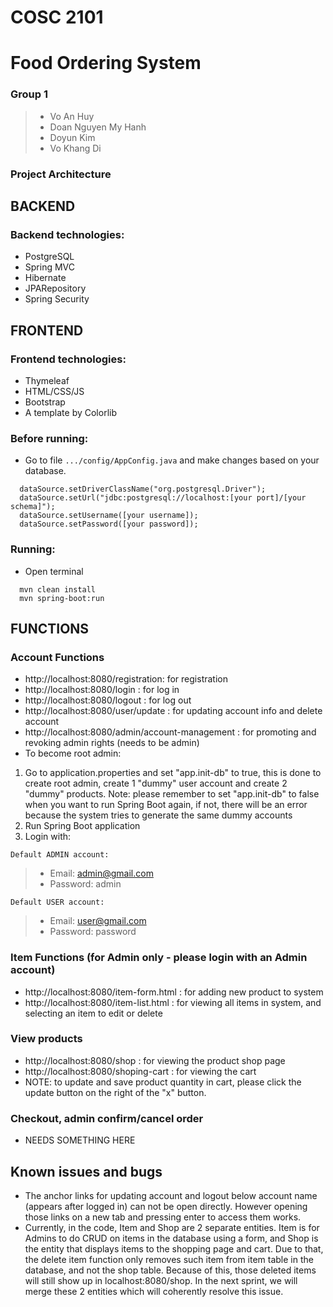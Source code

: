 # COSC 2101
# Food Ordering System

### Group 1
> * Vo An Huy
> * Doan Nguyen My Hanh
> * Doyun Kim
> * Vo Khang Di

### Project Architecture
## BACKEND
### Backend technologies:
* PostgreSQL
* Spring MVC
* Hibernate
* JPARepository
* Spring Security

##  FRONTEND
### Frontend technologies:
* Thymeleaf
* HTML/CSS/JS
* Bootstrap
* A template by Colorlib

### Before running:
- Go to file `.../config/AppConfig.java` and make changes based on your database.    
```
  dataSource.setDriverClassName("org.postgresql.Driver");
  dataSource.setUrl("jdbc:postgresql://localhost:[your port]/[your schema]");
  dataSource.setUsername([your username]);
  dataSource.setPassword([your password]);
```
### Running:
- Open terminal
```
  mvn clean install
  mvn spring-boot:run
```
## FUNCTIONS
### Account Functions
* http://localhost:8080/registration: for registration
* http://localhost:8080/login : for log in
* http://localhost:8080/logout : for log out
* http://localhost:8080/user/update : for updating account info and delete account
* http://localhost:8080/admin/account-management : for promoting and revoking admin rights (needs to be admin)
* To become root admin: 
1. Go to application.properties and set "app.init-db" to true, this is done to create root admin, create 1 "dummy" user account and create 2 "dummy" products.
Note: please remember to set "app.init-db" to false when you want to run Spring Boot again, if not, there will be an error because the system tries to generate the same dummy accounts
2. Run Spring Boot application
3. Login with:

`Default ADMIN account:`
> * Email: admin@gmail.com
> * Password: admin

`Default USER account:`
> * Email: user@gmail.com
> * Password: password

### Item Functions (for Admin only - please login with an Admin account)
* http://localhost:8080/item-form.html : for adding new product to system
* http://localhost:8080/item-list.html : for viewing all items in system, and selecting an item to edit or delete
### View products
* http://localhost:8080/shop : for viewing the product shop page
* http://localhost:8080/shoping-cart : for viewing the cart
* NOTE: to update and save product quantity in cart, please click the update button on the right of the "x" button.
### Checkout, admin confirm/cancel order
* NEEDS SOMETHING HERE

## Known issues and bugs
* The anchor links for updating account and logout below account name (appears after logged in) can not be open directly. However opening those links on a new tab and pressing enter to access them works.
* Currently, in the code, Item and Shop are 2 separate entities. Item is for Admins to do CRUD on items in the database using a form, and Shop is the entity that displays items to the shopping page and cart.
Due to that, the delete item function only removes such item from item table in the database, and not the shop table. Because of this, those deleted items will still show up in localhost:8080/shop. In the next sprint, we will merge these 2 entities which will coherently resolve this issue.
